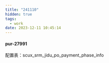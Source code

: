 ```yaml
---
title: "241110"
hidden: true
tags:
  - work
date: 2023-12-11 10:45:14
---
```

#### pur-27991

配置表：scux_srm_jidu_po_payment_phase_info